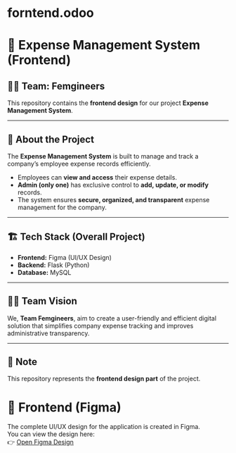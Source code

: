 # forntend.odoo
# 💼 Expense Management System (Frontend)

## 👩‍💻 Team: Femgineers

This repository contains the **frontend design** for our project **Expense Management System**.

---

## 🧾 About the Project
The **Expense Management System** is built to manage and track a company’s employee expense records efficiently.  
- Employees can **view and access** their expense details.  
- **Admin (only one)** has exclusive control to **add, update, or modify** records.  
- The system ensures **secure, organized, and transparent** expense management for the company.

---

## 🏗️ Tech Stack (Overall Project)
- **Frontend:** Figma (UI/UX Design)
- **Backend:** Flask (Python)
- **Database:** MySQL

---

## 👩‍💻 Team Vision
We, **Team Femgineers**, aim to create a user-friendly and efficient digital solution that simplifies company expense tracking and improves administrative transparency.

---

## 📎 Note
This repository represents the **frontend design part** of the project.  

# 🎨 Frontend (Figma)
The complete UI/UX design for the application is created in Figma.  
You can view the design here:  
👉 [Open Figma Design](https://www.figma.com/make/w5aTPYXb0q5fOrZLhFCbAY/Website-Builder?node-id=0-1&p=f&t=726Qp0nb7HcEjgrH-0&fullscreen=1)


